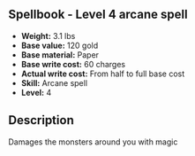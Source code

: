 ## Spellbook - Level 4 arcane spell
- **Weight:** 3.1 lbs
- **Base value:** 120 gold
- **Base material:** Paper
- **Base write cost:** 60 charges
- **Actual write cost:** From half to full base cost
- **Skill:** Arcane spell
- **Level:** 4
## Description
Damages the monsters around you with magic
